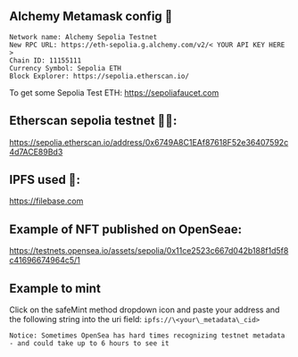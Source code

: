 ## Alchemy Metamask config 🚧  

```
Network name: Alchemy Sepolia Testnet
New RPC URL: https://eth-sepolia.g.alchemy.com/v2/< YOUR API KEY HERE >
Chain ID: 11155111
Currency Symbol: Sepolia ETH
Block Explorer: https://sepolia.etherscan.io/
```
To get some Sepolia Test ETH: https://sepoliafaucet.com
## Etherscan sepolia testnet 🧞‍♂️: 
https://sepolia.etherscan.io/address/0x6749A8C1EAf87618F52e36407592c4d7ACE89Bd3 

## IPFS used 🚀:
https://filebase.com

## Example of NFT published on OpenSeae:
https://testnets.opensea.io/assets/sepolia/0x11ce2523c667d042b188f1d5f8c41696674964c5/1

## Example to mint
Click on the safeMint method dropdown icon and paste your address and the following string into the uri field:
```ipfs://\<your\_metadata\_cid>```

```Notice: Sometimes OpenSea has hard times recognizing testnet metadata - and could take up to 6 hours to see it```
